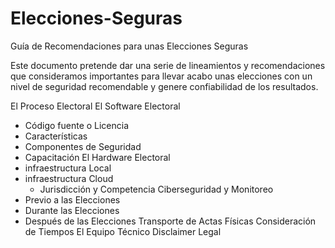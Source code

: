 # Elecciones-Seguras
Guía de Recomendaciones para unas Elecciones Seguras

Este documento pretende dar una serie de lineamientos y recomendaciones que consideramos importantes para llevar acabo unas elecciones con un nivel de seguridad recomendable y genere confiabilidad de los resultados.

El Proceso Electoral
El Software Electoral
 - Código fuente o Licencia
 - Características
 - Componentes de Seguridad
 - Capacitación
El Hardware Electoral
 - infraestructura Local
 - infraestructura Cloud
   - Jurisdicción y Competencia
Ciberseguridad y Monitoreo
 - Previo a las Elecciones
 - Durante las Elecciones
 - Después de las Elecciones
Transporte de Actas Físicas
Consideración de Tiempos
El Equipo Técnico
Disclaimer Legal

